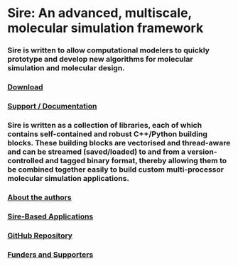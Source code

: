 <div class="grid">
  <div class="grid-item cw-box-wide cw-btext-1-19">
    <h1>Sire: An advanced, multiscale, molecular simulation framework</h1>
  </div>

  <div class="grid-item cw-box-tall cw-btext-2">
    <h3>
      Sire is written to allow computational modelers to quickly prototype
      and develop new algorithms for molecular simulation and molecular design.
    </h3>
  </div>

  <a href="./pages/download.html">
    <div class="grid-item cw-box-tall cw-bbutton-1-6">
     <h3>Download</h3>
    </div>
  </a>

  <a href="./pages/support.html">
    <div class="grid-item cw-box cw-bbutton-6-10">
      <h3>Support / Documentation</h3>
    </div>
  </a>

  <div class="grid-item cw-box-big cw-btext-3">
    <h3>
      Sire is written as a collection of libraries, each of which contains
      self-contained and robust C++/Python building blocks. These building
      blocks are vectorised and thread-aware and can be streamed (saved/loaded)
      to and from a version-controlled and tagged binary format, thereby
      allowing them to be combined together easily to build custom multi-processor
      molecular simulation applications.  
   </h3>
  </div>

  <a href="./pages/authors.html">
    <div class="grid-item cw-box cw-bbutton-4-12">
      <h3>About the authors</h3>
    </div>
  </a>

  <a href="./pages/apps.html">
    <div class="grid-item cw-box-wide cw-bbutton-6-3">
     <h3>Sire-Based Applications</h3>
    </div>
  </a>

  <a href="https://github.com/michellab/Sire">
    <div class="grid-item cw-box cw-bbutton-3-1">
      <h3>GitHub Repository</h3>
    </div>
  </a>

  <a href="./pages/supporters.html">
    <div class="grid-item cw-box cw-bbutton-4-9">
      <h3>Funders and Supporters</h3>
    </div>
  </a>

</div>

